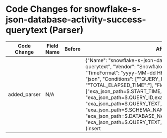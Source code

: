 # Code Changes for snowflake-s-json-database-activity-success-querytext (Parser)

| Code Change | Field Name | Before | After |
|-------------|------------|--------|-------|
| added_parser | N/A |  | {"Name": "snowflake-s-json-database-activity-success-querytext", "Vendor": "Snowflake", "Product": "Snowflake", "TimeFormat": "yyyy-MM-dd HH:mm:ss.SSS", "ExtractionType": "json", "Conditions": ["\"QUERY_ID\":", "\"QUERY_TEXT\":", "\"TOTAL_ELAPSED_TIME\":"], "Fields": ["exa_json_path=$.START_TIME,exa_field_name=time", "exa_json_path=$.QUERY_ID,exa_field_name=query_id", "exa_json_path=$.QUERY_TEXT,exa_field_name=db_query", "exa_json_path=$.SCHEMA_NAME,exa_field_name=db_schema", "exa_json_path=$.DATABASE_NAME,exa_field_name=db_name", "exa_json_path=$.QUERY_TEXT,exa_regex=({db_operation}(?i)(insert|delete|truncate|drop|alter|create|update|enable|disable|merge|select|dbcc))"], "ParserVersion": "v1.0.0"} |